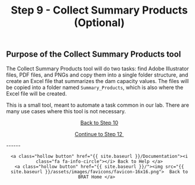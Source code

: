 ﻿---
title: Step 9 - Collect Summary Products (Optional)
weight: 11
---
## Purpose of the Collect Summary Products tool

The Collect Summary Products tool will do two tasks: find Adobe Illustrator files, PDF files, and PNGs and copy them into a single folder structure, and create an Excel file that summarizes the dam capacity values. The files will be copied into a folder named `Summary_Products`, which is also where the Excel file will be created.

This is a small tool, meant to automate a task common in our lab. There are many use cases where this tool is not necessary.

<div align="center">
	<a class="hollow button" href="{{ site.baseurl }}/Documentation/Tutorials/StepByStep/10-LayerPackageGenerator"><i class="fa fa-arrow-circle-left"></i> Back to Step 10 </a>



​		<a class="hollow button" href="{{ site.baseurl }}/Documentation/Tutorials/StepByStep/12-BDWS"><i class="fa fa-arrow-circle-right"></i> Continue to Step 12 </a>

</div>	



<div align="center">
</div>	
------

<div align="center">

```
<a class="hollow button" href="{{ site.baseurl }}/Documentation"><i class="fa fa-info-circle"></i> Back to Help </a>
<a class="hollow button" href="{{ site.baseurl }}/"><img src="{{ site.baseurl }}/assets/images/favicons/favicon-16x16.png">  Back to BRAT Home </a>  
```

</div>